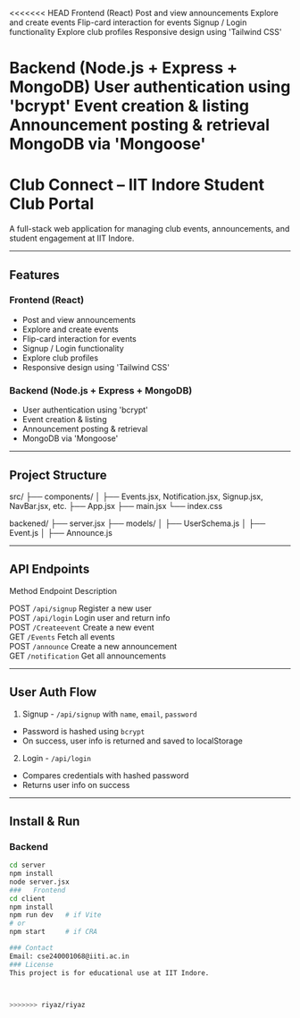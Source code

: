 <<<<<<< HEAD
Frontend (React)
Post and view announcements
Explore and create events
Flip-card interaction for events
Signup / Login functionality
Explore club profiles
Responsive design using 'Tailwind CSS'

Backend (Node.js + Express + MongoDB)
User authentication using 'bcrypt'
Event creation & listing
Announcement posting & retrieval
MongoDB via 'Mongoose'
=======
#  Club Connect – IIT Indore Student Club Portal

A full-stack web application for managing club events, announcements, and student engagement at IIT Indore.

---

##  Features

###  Frontend (React)
-  Post and view announcements
-  Explore and create events
-  Flip-card interaction for events
-  Signup / Login functionality
-  Explore club profiles
-  Responsive design using  'Tailwind CSS'

###  Backend (Node.js + Express + MongoDB)
-  User authentication using 'bcrypt'
-  Event creation & listing
-  Announcement posting & retrieval
-  MongoDB via 'Mongoose'

---

##  Project Structure
src/
├── components/
│ ├── Events.jsx, Notification.jsx, Signup.jsx, NavBar.jsx, etc.
├── App.jsx
├── main.jsx
└── index.css

backened/
├── server.jsx
├── models/
│ ├── UserSchema.js
│ ├── Event.js
│ ├── Announce.js


---

##  API Endpoints

 Method       Endpoint              Description                      

 POST       `/api/signup`         Register a new user              
 POST       `/api/login`          Login user and return info       
 POST       `/Createevent`        Create a new event               
 GET        `/Events`             Fetch all events                 
 POST       `/announce`           Create a new announcement        
 GET        `/notification`       Get all announcements            

---

##  User Auth Flow

1.  Signup - `/api/signup` with `name`, `email`, `password`
   - Password is hashed using `bcrypt`
   - On success, user info is returned and saved to localStorage
2.  Login - `/api/login`
   - Compares credentials with hashed password
   - Returns user info on success

---

##  Install & Run

###  Backend

```bash
cd server
npm install
node server.jsx
###   Frontend
cd client
npm install
npm run dev   # if Vite
# or
npm start     # if CRA

### Contact
Email: cse240001068@iiti.ac.in
### License
This project is for educational use at IIT Indore. 



>>>>>>> riyaz/riyaz
